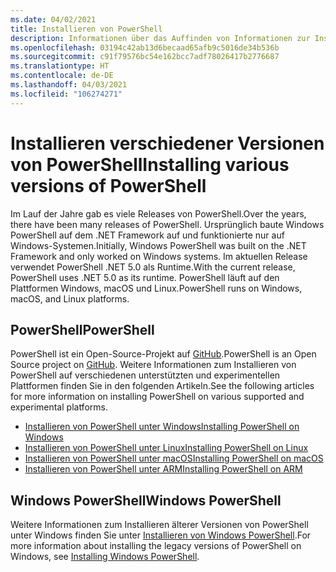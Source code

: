 ```yaml
---
ms.date: 04/02/2021
title: Installieren von PowerShell
description: Informationen über das Auffinden von Informationen zur Installation von PowerShell für jede der unterstützten Plattformen.
ms.openlocfilehash: 03194c42ab13d6becaad65afb9c5016de34b536b
ms.sourcegitcommit: c91f79576bc54e162bcc7adf78026417b2776687
ms.translationtype: HT
ms.contentlocale: de-DE
ms.lasthandoff: 04/03/2021
ms.locfileid: "106274271"
---
```

# <a name="installing-various-versions-of-powershell"></a><span data-ttu-id="af6ea-103">Installieren verschiedener Versionen von PowerShell</span><span class="sxs-lookup"><span data-stu-id="af6ea-103">Installing various versions of PowerShell</span></span>

<span data-ttu-id="af6ea-104">Im Lauf der Jahre gab es viele Releases von PowerShell.</span><span class="sxs-lookup"><span data-stu-id="af6ea-104">Over the years, there have been many releases of PowerShell.</span></span> <span data-ttu-id="af6ea-105">Ursprünglich baute Windows PowerShell auf dem .NET Framework auf und funktionierte nur auf Windows-Systemen.</span><span class="sxs-lookup"><span data-stu-id="af6ea-105">Initially, Windows PowerShell was built on the .NET Framework and only worked on Windows systems.</span></span> <span data-ttu-id="af6ea-106">Im aktuellen Release verwendet PowerShell .NET 5.0 als Runtime.</span><span class="sxs-lookup"><span data-stu-id="af6ea-106">With the current release, PowerShell uses .NET 5.0 as its runtime.</span></span> <span data-ttu-id="af6ea-107">PowerShell läuft auf den Plattformen Windows, macOS und Linux.</span><span class="sxs-lookup"><span data-stu-id="af6ea-107">PowerShell runs on Windows, macOS, and Linux platforms.</span></span>

## <a name="powershell"></a><span data-ttu-id="af6ea-108">PowerShell</span><span class="sxs-lookup"><span data-stu-id="af6ea-108">PowerShell</span></span>

<span data-ttu-id="af6ea-109">PowerShell ist ein Open-Source-Projekt auf [GitHub](https://github.com/powershell/powershell).</span><span class="sxs-lookup"><span data-stu-id="af6ea-109">PowerShell is an Open Source project on [GitHub](https://github.com/powershell/powershell).</span></span> <span data-ttu-id="af6ea-110">Weitere Informationen zum Installieren von PowerShell auf verschiedenen unterstützten und experimentellen Plattformen finden Sie in den folgenden Artikeln.</span><span class="sxs-lookup"><span data-stu-id="af6ea-110">See the following articles for more information on installing PowerShell on various supported and experimental platforms.</span></span>

- [<span data-ttu-id="af6ea-111">Installieren von PowerShell unter Windows</span><span class="sxs-lookup"><span data-stu-id="af6ea-111">Installing PowerShell on Windows</span></span>](Installing-PowerShell-Core-on-Windows.md)
- [<span data-ttu-id="af6ea-112">Installieren von PowerShell unter Linux</span><span class="sxs-lookup"><span data-stu-id="af6ea-112">Installing PowerShell on Linux</span></span>](Installing-PowerShell-Core-on-Linux.md)
- [<span data-ttu-id="af6ea-113">Installieren von PowerShell unter macOS</span><span class="sxs-lookup"><span data-stu-id="af6ea-113">Installing PowerShell on macOS</span></span>](Installing-PowerShell-Core-on-macOS.md)
- [<span data-ttu-id="af6ea-114">Installieren von PowerShell unter ARM</span><span class="sxs-lookup"><span data-stu-id="af6ea-114">Installing PowerShell on ARM</span></span>](PowerShell-Core-on-ARM.md)

## <a name="windows-powershell"></a><span data-ttu-id="af6ea-115">Windows PowerShell</span><span class="sxs-lookup"><span data-stu-id="af6ea-115">Windows PowerShell</span></span>

<span data-ttu-id="af6ea-116">Weitere Informationen zum Installieren älterer Versionen von PowerShell unter Windows finden Sie unter [Installieren von Windows PowerShell](../windows-powershell/install/installing-windows-powershell.md).</span><span class="sxs-lookup"><span data-stu-id="af6ea-116">For more information about installing the legacy versions of PowerShell on Windows, see [Installing Windows PowerShell](../windows-powershell/install/installing-windows-powershell.md).</span></span>
